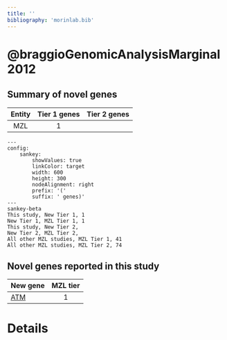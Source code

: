 ```yaml
---
title: ''
bibliography: 'morinlab.bib'
---
```


# @braggioGenomicAnalysisMarginal2012
## Summary of novel genes

|Entity| Tier 1 genes| Tier 2 genes|
|:-:|:-:|:-:|
|MZL|1||
```mermaid
---
config:
    sankey:
        showValues: true
        linkColor: target
        width: 600
        height: 300
        nodeAlignment: right
        prefix: '('
        suffix: ' genes)'
---
sankey-beta
This study, New Tier 1, 1
New Tier 1, MZL Tier 1, 1
This study, New Tier 2, 
New Tier 2, MZL Tier 2, 
All other MZL studies, MZL Tier 1, 41
All other MZL studies, MZL Tier 2, 74
```


## Novel genes reported in this study

|New gene|MZL tier|
|:-|:-:|
|[ATM](ATM)|1 |

# Details

